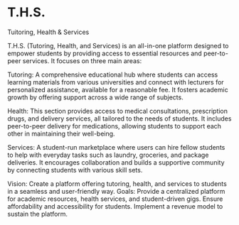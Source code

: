 # T.H.S.
Tuitoring, Health &amp; Services

T.H.S. (Tutoring, Health, and Services) is an all-in-one platform designed to empower students by providing access to essential resources and peer-to-peer services. It focuses on three main areas:

Tutoring: A comprehensive educational hub where students can access learning materials from various universities and connect with lecturers for personalized assistance, available for a reasonable fee. It fosters academic growth by offering support across a wide range of subjects.

Health: This section provides access to medical consultations, prescription drugs, and delivery services, all tailored to the needs of students. It includes peer-to-peer delivery for medications, allowing students to support each other in maintaining their well-being.

Services: A student-run marketplace where users can hire fellow students to help with everyday tasks such as laundry, groceries, and package deliveries. It encourages collaboration and builds a supportive community by connecting students with various skill sets.

Vision: Create a platform offering tutoring, health, and services to students in a seamless and user-friendly way.
Goals:
Provide a centralized platform for academic resources, health services, and student-driven gigs.
Ensure affordability and accessibility for students.
Implement a revenue model to sustain the platform.
